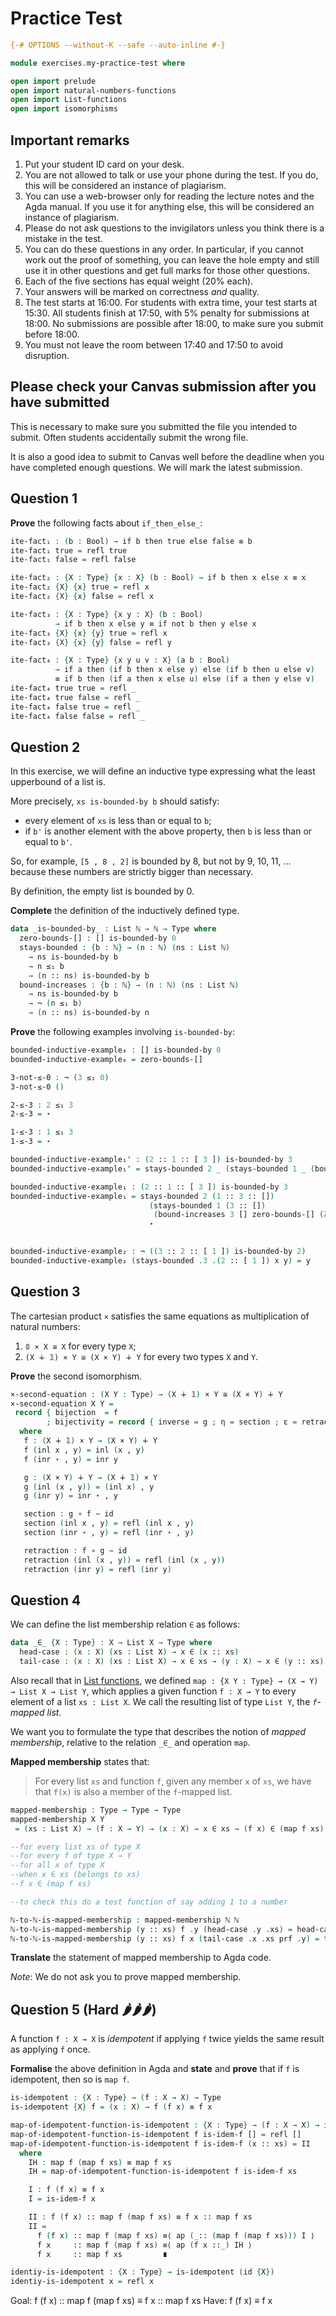 # Practice Test

```agda
{-# OPTIONS --without-K --safe --auto-inline #-}

module exercises.my-practice-test where

open import prelude
open import natural-numbers-functions
open import List-functions
open import isomorphisms
```

## Important remarks
1. Put your student ID card on your desk.
1. You are not allowed to talk or use your phone during the test. If you do,
this will be considered an instance of plagiarism.
1. You can use a web-browser only for reading the lecture notes and the Agda
manual. If you use it for anything else, this will be considered an instance
of plagiarism.
1. Please do not ask questions to the invigilators unless you think there is a
mistake in the test.
1. You can do these questions in any order. In particular, if you cannot work
out the proof of something, you can leave the hole empty and still use it in
other questions and get full marks for those other questions.
1. Each of the five sections has equal weight (20% each).
1. Your answers will be marked on correctness *and* quality.
1. The test starts at 16:00. For students with extra time, your test starts at 15:30.
All students finish at 17:50, with 5% penalty for submissions at 18:00. No submissions are possible after 18:00, to make sure you submit before 18:00.
1. You must not leave the room between 17:40 and 17:50 to avoid disruption.

## Please check your Canvas submission after you have submitted

This is necessary to make sure you submitted the file you intended to submit. Often students accidentally submit the wrong file.

It is also a good idea to submit to Canvas well before the deadline when you have completed enough questions. We will mark the latest submission.

## Question 1

**Prove** the following facts about `if_then_else_`:

```agda
ite-fact₁ : (b : Bool) → if b then true else false ≡ b
ite-fact₁ true = refl true
ite-fact₁ false = refl false

ite-fact₂ : {X : Type} {x : X} (b : Bool) → if b then x else x ≡ x
ite-fact₂ {X} {x} true = refl x
ite-fact₂ {X} {x} false = refl x

ite-fact₃ : {X : Type} {x y : X} (b : Bool)
          → if b then x else y ≡ if not b then y else x
ite-fact₃ {X} {x} {y} true = refl x
ite-fact₃ {X} {x} {y} false = refl y

ite-fact₄ : {X : Type} {x y u v : X} (a b : Bool)
          → if a then (if b then x else y) else (if b then u else v)
          ≡ if b then (if a then x else u) else (if a then y else v)
ite-fact₄ true true = refl _
ite-fact₄ true false = refl _
ite-fact₄ false true = refl _
ite-fact₄ false false = refl _
```

## Question 2

In this exercise, we will define an inductive type expressing what the least
upperbound of a list is.

More precisely, `xs is-bounded-by b` should satisfy:
- every element of `xs` is less than or equal to `b`;
- if `b'` is another element with the above property, then `b` is less than
or equal to `b'`.

So, for example, `[5 , 8 , 2]` is bounded by 8, but not by 9, 10, 11, ...
because these numbers are strictly bigger than necessary.

By definition, the empty list is bounded by 0.

**Complete** the definition of the inductively defined type.

```agda
data _is-bounded-by_ : List ℕ → ℕ → Type where
  zero-bounds-[] : [] is-bounded-by 0
  stays-bounded : {b : ℕ} → (n : ℕ) (ns : List ℕ)
    → ns is-bounded-by b
    → n ≤₁ b
    → (n :: ns) is-bounded-by b
  bound-increases : {b : ℕ} → (n : ℕ) (ns : List ℕ)
    → ns is-bounded-by b
    → ¬ (n ≤₁ b)
    → (n :: ns) is-bounded-by n
```

**Prove** the following examples involving `is-bounded-by`:

```agda
bounded-inductive-example₀ : [] is-bounded-by 0
bounded-inductive-example₀ = zero-bounds-[]

3-not-≤-0 : ¬ (3 ≤₁ 0)
3-not-≤-0 ()

2-≤-3 : 2 ≤₁ 3
2-≤-3 = ⋆

1-≤-3 : 1 ≤₁ 3
1-≤-3 = ⋆

bounded-inductive-example₁' : (2 :: 1 :: [ 3 ]) is-bounded-by 3
bounded-inductive-example₁' = stays-bounded 2 _ (stays-bounded 1 _ (bound-increases 3 [] zero-bounds-[] 3-not-≤-0) 1-≤-3) 2-≤-3

bounded-inductive-example₁ : (2 :: 1 :: [ 3 ]) is-bounded-by 3
bounded-inductive-example₁ = stays-bounded 2 (1 :: 3 :: [])
                               (stays-bounded 1 (3 :: [])
                                (bound-increases 3 [] zero-bounds-[] (λ z → z)) ⋆)
                               ⋆
   

bounded-inductive-example₂ : ¬ ((3 :: 2 :: [ 1 ]) is-bounded-by 2)
bounded-inductive-example₂ (stays-bounded .3 .(2 :: [ 1 ]) x y) = y
```

## Question 3

The cartesian product `×` satisfies the same equations as multiplication of
natural numbers:
1. `𝟘 × X ≅ X` for every type `X`;
1. `(X ∔ 𝟙) × Y ≅ (X × Y) ∔ Y` for every two types `X` and `Y`.

**Prove** the second isomorphism.

```agda
×-second-equation : (X Y : Type) → (X ∔ 𝟙) × Y ≅ (X × Y) ∔ Y
×-second-equation X Y =
 record { bijection  = f
        ; bijectivity = record { inverse = g ; η = section ; ε = retraction } }
  where
   f : (X ∔ 𝟙) × Y → (X × Y) ∔ Y
   f (inl x , y) = inl (x , y)
   f (inr ⋆ , y) = inr y

   g : (X × Y) ∔ Y → (X ∔ 𝟙) × Y
   g (inl (x , y)) = (inl x) , y
   g (inr y) = inr ⋆ , y

   section : g ∘ f ∼ id
   section (inl x , y) = refl (inl x , y)
   section (inr ⋆ , y) = refl (inr ⋆ , y)

   retraction : f ∘ g ∼ id
   retraction (inl (x , y)) = refl (inl (x , y))
   retraction (inr y) = refl (inr y)
```

## Question 4

We can define the list membership relation `∈` as follows:

```agda
data _∈_ {X : Type} : X → List X → Type where
  head-case : (x : X) (xs : List X) → x ∈ (x :: xs)
  tail-case : (x : X) (xs : List X) → x ∈ xs → (y : X) → x ∈ (y :: xs)
```

Also recall that in [List functions](../List-functions.lagda.md), we defined
`map : {X Y : Type} → (X → Y) → List X → List Y`, which applies a given function
`f : X → Y` to every element of a list `xs : List X`.  We call the resulting
list of type `List Y`, the *`f`-mapped list*.

We want you to formulate the type that describes the notion of *mapped
membership*, relative to the relation `_∈_` and operation `map`.

**Mapped membership** states that:
 > For every list `xs` and function `f`, given any member `x` of `xs`,
   we have that `f(x)` is also a member of the `f`-mapped list.

```agda
mapped-membership : Type → Type → Type
mapped-membership X Y
 = (xs : List X) → (f : X → Y) → (x : X) → x ∈ xs → (f x) ∈ (map f xs)

--for every list xs of type X
--for every f of type X → Y
--for all x of type X
--when x ∈ xs (belongs to xs)
--f x ∈ (map f xs)

--to check this do a test function of say adding 1 to a number

ℕ-to-ℕ-is-mapped-membership : mapped-membership ℕ ℕ
ℕ-to-ℕ-is-mapped-membership (y :: xs) f .y (head-case .y .xs) = head-case (f y) (map f xs)
ℕ-to-ℕ-is-mapped-membership (y :: xs) f x (tail-case .x .xs prf .y) = tail-case (f x) (map f xs) (ℕ-to-ℕ-is-mapped-membership xs f x prf) (f y)
```
**Translate** the statement of mapped membership to Agda code.

*Note*: We do not ask you to prove mapped membership.


## Question 5 (Hard 🌶🌶🌶)

A function `f : X → X` is *idempotent* if applying `f` twice yields the same
result as applying `f` once.

**Formalise** the above definition in Agda and **state** and **prove** that if
`f` is idempotent, then so is `map f`.

```agda
is-idempotent : {X : Type} → (f : X → X) → Type
is-idempotent {X} f = (x : X) → f (f x) ≡ f x

map-of-idempotent-function-is-idempotent : {X : Type} → (f : X → X) → is-idempotent f → is-idempotent (map f)
map-of-idempotent-function-is-idempotent f is-idem-f [] = refl []
map-of-idempotent-function-is-idempotent f is-idem-f (x :: xs) = II
  where
    IH : map f (map f xs) ≡ map f xs
    IH = map-of-idempotent-function-is-idempotent f is-idem-f xs

    I : f (f x) ≡ f x
    I = is-idem-f x

    II : f (f x) :: map f (map f xs) ≡ f x :: map f xs
    II = 
      f (f x) :: map f (map f xs) ≡⟨ ap (_:: (map f (map f xs))) I ⟩
      f x     :: map f (map f xs) ≡⟨ ap (f x ::_) IH ⟩
      f x     :: map f xs         ∎

identiy-is-idempotent : {X : Type} → is-idempotent (id {X})
identiy-is-idempotent x = refl x
```


Goal: f (f x) :: map f (map f xs) ≡ f x :: map f xs
Have: f (f x) ≡ f x
